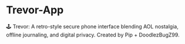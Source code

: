 # Trevor-App
🕹️ Trevor: A retro-style secure phone interface blending AOL nostalgia, offline journaling, and digital privacy. Created by Pip + DoodlezBugZ99.
